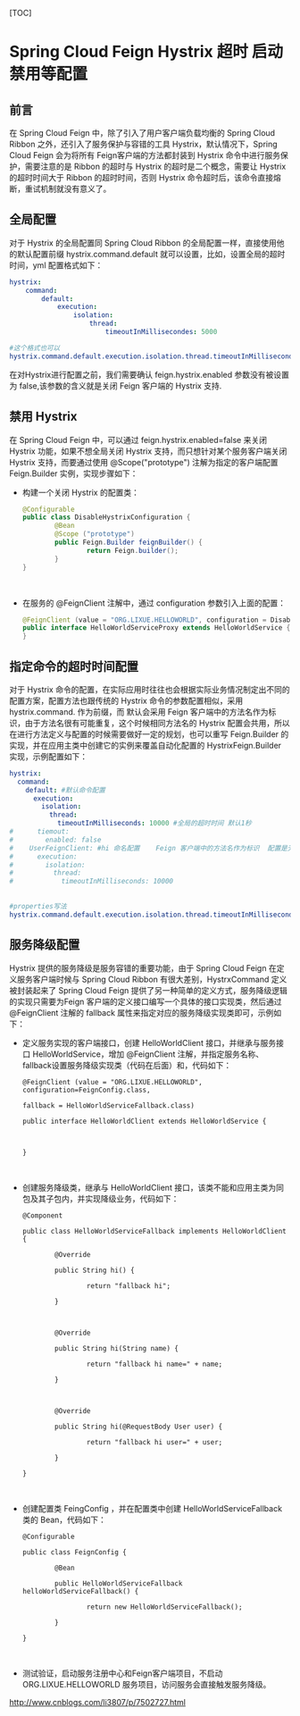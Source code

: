 [TOC]



# Spring Cloud Feign Hystrix 超时 启动 禁用等配置

## 前言

 在 Spring Cloud Feign 中，除了引入了用户客户端负载均衡的 Spring Cloud Ribbon 之外，还引入了服务保护与容错的工具 Hystrix，默认情况下，Spring Cloud Feign 会为将所有 Feign客户端的方法都封装到 Hystrix 命令中进行服务保护，需要注意的是 Ribbon 的超时与 Hystrix 的超时是二个概念，需要让 Hystrix 的超时时间大于 Ribbon 的超时时间，否则 Hystrix 命令超时后，该命令直接熔断，重试机制就没有意义了。

## **全局配置**

对于 Hystrix 的全局配置同 Spring Cloud Ribbon 的全局配置一样，直接使用他的默认配置前缀 hystrix.command.default 就可以设置，比如，设置全局的超时时间，yml 配置格式如下：

```yaml
hystrix:
    command:
        default:
            execution:
                isolation:
                    thread:
                        timeoutInMillisecondes: 5000

#这个格式也可以
hystrix.command.default.execution.isolation.thread.timeoutInMilliseconds: 5000
```

在对Hystrix进行配置之前，我们需要确认 feign.hystrix.enabled 参数没有被设置为 false,该参数的含义就是关闭 Feign 客户端的 Hystrix 支持.

## **禁用 Hystrix**

在 Spring Cloud Feign 中，可以通过 feign.hystrix.enabled=false 来关闭Hystrix 功能，如果不想全局关闭 Hystrix 支持，而只想针对某个服务客户端关闭 Hystrix 支持，而要通过使用 @Scope("prototype") 注解为指定的客户端配置 Feign.Builder 实例，实现步骤如下：

- 构建一个关闭 Hystrix 的配置类：

  ```java
  @Configurable
  public class DisableHystrixConfiguration {
          @Bean
          @Scope ("prototype")
          public Feign.Builder feignBuilder() {
                  return Feign.builder();
          }
  }
  ```

  ​

- 在服务的 @FeignClient 注解中，通过 configuration 参数引入上面的配置：

  ```java
  @FeignClient (value = "ORG.LIXUE.HELLOWORLD", configuration = DisableHystrixConfiguration.class)
  public interface HelloWorldServiceProxy extends HelloWorldService {
  }
  ```

     

## **指定命令的超时时间配置**

对于 Hystrix 命令的配置，在实际应用时往往也会根据实际业务情况制定出不同的配置方案，配置方法也跟传统的 Hystrix 命令的参数配置相似，采用 hystrix.command.<commandKey> 作为前缀，而 <commandKey>默认会采用 Feign 客户端中的方法名作为标识，由于方法名很有可能重复，这个时候相同方法名的 Hystrix 配置会共用，所以在进行方法定义与配置的时候需要做好一定的规划，也可以重写 Feign.Builder 的实现，并在应用主类中创建它的实例来覆盖自动化配置的 HystrixFeign.Builder 实现，示例配置如下：

```yaml
hystrix:
  command:
    default: #默认命令配置
      execution:
        isolation:
          thread:
            timeoutInMilliseconds: 10000 #全局的超时时间 默认1秒
#      tiemout:
#        enabled: false
#    UserFeignClient: #hi 命名配置    Feign 客户端中的方法名作为标识  配置是无效的,但是可以配置 feign的超时时间来熔断
#      execution:
#        isolation:
#          thread:
#            timeoutInMilliseconds: 10000
                                    
                                    
#properties写法
hystrix.command.default.execution.isolation.thread.timeoutInMilliseconds: 1000   #全局的超时时间 默认1秒
```

## **服务降级配置**

Hystrix 提供的服务降级是服务容错的重要功能，由于 Spring Cloud Feign 在定义服务客户端时候与 Spring Cloud Ribbon 有很大差别，HystrxCommand 定义被封装起来了 Spring Cloud Feign 提供了另一种简单的定义方式，服务降级逻辑的实现只需要为Feign 客户端的定义接口编写一个具体的接口实现类，然后通过 @FeignClient 注解的 fallback 属性来指定对应的服务降级实现类即可，示例如下：

- 定义服务实现的客户端接口，创建 HelloWorldClient 接口，并继承与服务接口 HelloWorldService，增加 @FeignClient 注解，并指定服务名称、fallback设置服务降级实现类（代码在后面）和，代码如下：

  ```
  @FeignClient (value = "ORG.LIXUE.HELLOWORLD", configuration=FeignConfig.class,

  fallback = HelloWorldServiceFallback.class)

  public interface HelloWorldClient extends HelloWorldService {

     

  }
  ```

  ​

- 创建服务降级类，继承与 HelloWorldClient 接口，该类不能和应用主类为同包及其子包内，并实现降级业务，代码如下：

  ```
  @Component

  public class HelloWorldServiceFallback implements HelloWorldClient {

          @Override

          public String hi() {

                  return "fallback hi";

          }

     

          @Override

          public String hi(String name) {

                  return "fallback hi name=" + name;

          }

     

          @Override

          public String hi(@RequestBody User user) {

                  return "fallback hi user=" + user;

          }

  }
  ```

  ​

- 创建配置类 FeingConfig ，并在配置类中创建 HelloWorldServiceFallback 类的 Bean，代码如下：

  ```
  @Configurable

  public class FeignConfig {

          @Bean

          public HelloWorldServiceFallback helloWorldServiceFallback() {

                  return new HelloWorldServiceFallback();

          }

  }
  ```

  ​

- 测试验证，启动服务注册中心和Feign客户端项目，不启动 ORG.LIXUE.HELLOWORLD 服务项目，访问服务会直接触发服务降级。

     

 

http://www.cnblogs.com/li3807/p/7502727.html